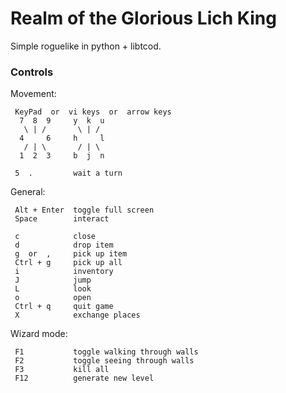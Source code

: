 # Realm of the Glorious Lich King

Simple roguelike in python + libtcod.



### Controls

Movement:

```
 KeyPad  or  vi keys  or  arrow keys
  7  8  9     y  k  u
   \ | /       \ | /
  4     6     h     l
   / | \       / | \
  1  2  3     b  j  n

 5  .         wait a turn
```

General:

```
 Alt + Enter  toggle full screen
 Space        interact

 c            close
 d            drop item
 g  or  ,     pick up item
 Ctrl + g     pick up all
 i            inventory
 J            jump
 L            look
 o            open
 Ctrl + q     quit game
 X            exchange places
```

Wizard mode:

```
 F1           toggle walking through walls
 F2           toggle seeing through walls
 F3           kill all
 F12          generate new level
```

